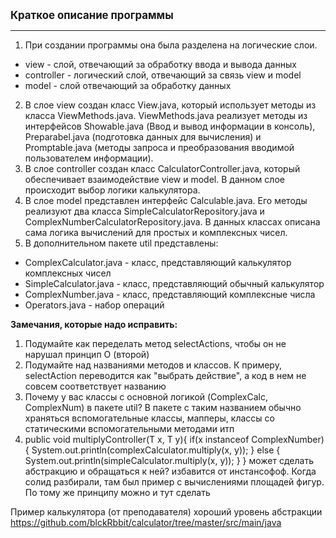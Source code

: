 **<big>Краткое описание программы</big>**
___
1. При создании программы она была разделена на логические слои.
- view - слой, отвечающий за обработку ввода и вывода данных
- controller - логический слой, отвечающий за связь view и model
- model - слой отвечающий за обработку данных
2. В слое view создан класс View.java, который использует методы из класса ViewMethods.java. ViewMethods.java реализует методы из интерфейсов Showable.java (Ввод и вывод информации в консоль), Preparabel.java (подготовка данных для вычисления) и Promptable.java (методы запроса и преобразования вводимой пользователем информации).
3. В слое controller создан класс CalculatorController.java, который обеспечивает взаимодействие view и model. В данном слое происходит выбор логики калькулятора.
4. В слое model представлен интерфейс Calculable.java. Его методы реализуют два класса SimpleCalculatorRepository.java и ComplexNumberCalculatorRepository.java. В данных классах описана сама логика вычислений для простых и комплексных чисел.
5. В дополнительном пакете util представлены:
- ComplexCalculator.java - класс, представляющий калькулятор комплексных чисел
- SimpleCalculator.java - класс, представляющий обычный калькулятор
- ComplexNumber.java - класс, представляющий комплексные числа
- Operators.java - набор операций


**Замечания, которые надо исправить:**
1. Подумайте как переделать метод selectActions, чтобы он не нарушал принцип О (второй)
2. Подумайте над названиями методов и классов. К примеру, selectAction переводится как "выбрать действие", а код в нем не совсем соответствует названию
3. Почему у вас классы с основной логикой (ComplexCalc, ComplexNum) в пакете util? В пакете с таким названием обычно храняться вспомогательные классы, мапперы, классы со статическими вспомогательными методами итп 
4. public void multiplyController(T x, T y){ if(x instanceof ComplexNumber){ System.out.println(complexCalculator.multiply(x, y)); } else { System.out.println(simpleCalculator.multiply(x, y)); } } может сделать абстракцию и обращаться к ней? избавится от инстансофоф. Когда солид разбирали, там был пример с вычислениями площадей фигур. По тому же принципу можно и тут сделать

Пример калькулятора (от преподавателя) хороший уровень абстракции https://github.com/blckRbbit/calculator/tree/master/src/main/java
